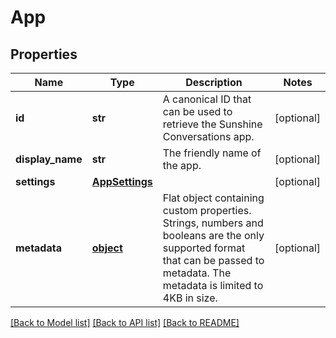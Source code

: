 # App

## Properties
Name | Type | Description | Notes
------------ | ------------- | ------------- | -------------
**id** | **str** | A canonical ID that can be used to retrieve the Sunshine Conversations app. | [optional] 
**display_name** | **str** | The friendly name of the app. | [optional] 
**settings** | [**AppSettings**](AppSettings.md) |  | [optional] 
**metadata** | [**object**](.md) | Flat object containing custom properties. Strings, numbers and booleans  are the only supported format that can be passed to metadata. The metadata is limited to 4KB in size.  | [optional] 

[[Back to Model list]](../README.md#documentation-for-models) [[Back to API list]](../README.md#documentation-for-api-endpoints) [[Back to README]](../README.md)



